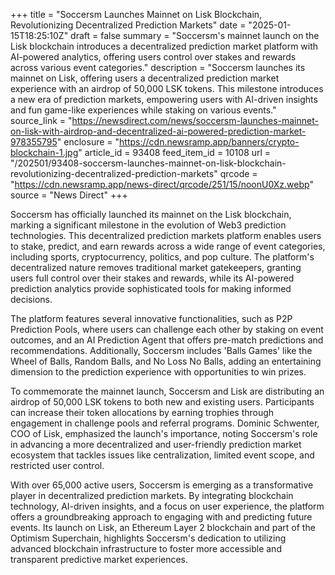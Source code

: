 +++
title = "Soccersm Launches Mainnet on Lisk Blockchain, Revolutionizing Decentralized Prediction Markets"
date = "2025-01-15T18:25:10Z"
draft = false
summary = "Soccersm's mainnet launch on the Lisk blockchain introduces a decentralized prediction market platform with AI-powered analytics, offering users control over stakes and rewards across various event categories."
description = "Soccersm launches its mainnet on Lisk, offering users a decentralized prediction market experience with an airdrop of 50,000 LSK tokens. This milestone introduces a new era of prediction markets, empowering users with AI-driven insights and fun game-like experiences while staking on various events."
source_link = "https://newsdirect.com/news/soccersm-launches-mainnet-on-lisk-with-airdrop-and-decentralized-ai-powered-prediction-market-978355795"
enclosure = "https://cdn.newsramp.app/banners/crypto-blockchain-1.jpg"
article_id = 93408
feed_item_id = 10108
url = "/202501/93408-soccersm-launches-mainnet-on-lisk-blockchain-revolutionizing-decentralized-prediction-markets"
qrcode = "https://cdn.newsramp.app/news-direct/qrcode/251/15/noonU0Xz.webp"
source = "News Direct"
+++

<p>Soccersm has officially launched its mainnet on the Lisk blockchain, marking a significant milestone in the evolution of Web3 prediction technologies. This decentralized prediction markets platform enables users to stake, predict, and earn rewards across a wide range of event categories, including sports, cryptocurrency, politics, and pop culture. The platform's decentralized nature removes traditional market gatekeepers, granting users full control over their stakes and rewards, while its AI-powered prediction analytics provide sophisticated tools for making informed decisions.</p><p>The platform features several innovative functionalities, such as P2P Prediction Pools, where users can challenge each other by staking on event outcomes, and an AI Prediction Agent that offers pre-match predictions and recommendations. Additionally, Soccersm includes 'Balls Games' like the Wheel of Balls, Random Balls, and No Loss No Balls, adding an entertaining dimension to the prediction experience with opportunities to win prizes.</p><p>To commemorate the mainnet launch, Soccersm and Lisk are distributing an airdrop of 50,000 LSK tokens to both new and existing users. Participants can increase their token allocations by earning trophies through engagement in challenge pools and referral programs. Dominic Schwenter, COO of Lisk, emphasized the launch's importance, noting Soccersm's role in advancing a more decentralized and user-friendly prediction market ecosystem that tackles issues like centralization, limited event scope, and restricted user control.</p><p>With over 65,000 active users, Soccersm is emerging as a transformative player in decentralized prediction markets. By integrating blockchain technology, AI-driven insights, and a focus on user experience, the platform offers a groundbreaking approach to engaging with and predicting future events. Its launch on Lisk, an Ethereum Layer 2 blockchain and part of the Optimism Superchain, highlights Soccersm's dedication to utilizing advanced blockchain infrastructure to foster more accessible and transparent predictive market experiences.</p>